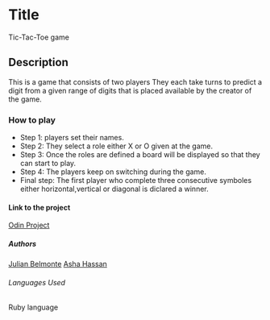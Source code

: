 # Title
Tic-Tac-Toe game

## Description 
This is a game that consists of two players They each take turns to predict a digit from a given range of digits that is placed available by the creator of the game.

### How to play
* Step 1: players set their names.
* Step 2: They select a role either X or O given at the game.
* Step 3: Once the roles are defined a board will be displayed so that they can start to play.
* Step 4: The players keep on switching during the game.
* Final step: The first player who complete three consecutive symboles either horizontal,vertical or diagonal is diclared a winner.

#### Link to the project
[Odin Project](https://www.theodinproject.com/courses/ruby-programming/lessons/oop )

##### Authors
[Julian Belmonte](https://github.com/jucora)
[Asha Hassan](https://github.com/Ashah15)

###### Languages Used
Ruby language
